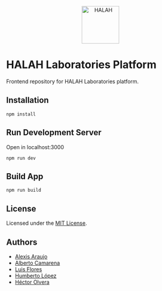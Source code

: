 <p align="center">
  <a href="https://nodejs.org/">
    <img
      alt="HALAH"
      src="https://i.imgur.com/JR05wxd.png"
      width="100"
    />
  </a>
</p>

# HALAH Laboratories Platform

Frontend repository for HALAH Laboratories platform.

## Installation

```
npm install
```

## Run Development Server

Open in localhost:3000

```
npm run dev
```

## Build App

```
npm run build
```

## License

Licensed under the [MIT License](/LICENSE).

## Authors

- [Alexis Araujo](https://github.com/ealexisaraujo)
- [Alberto Camarena](https://github.com/Alberthor47)
- [Luis Flores](https://github.com/luisflorescode)
- [Humberto López](https://github.com/HumbertoMLL)
- [Héctor Olvera](https://github.com/hyfi06)
